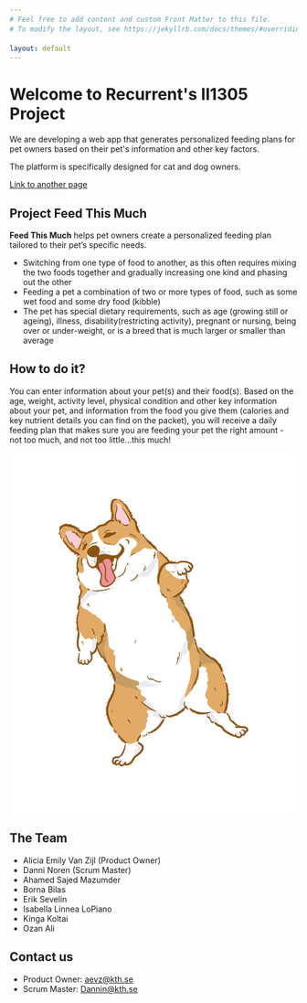 ```yaml
---
# Feel free to add content and custom Front Matter to this file.
# To modify the layout, see https://jekyllrb.com/docs/themes/#overriding-theme-defaults

layout: default
---
```



# Welcome to Recurrent's II1305 Project
We are developing a web app that generates personalized feeding plans for pet owners based on their pet's information and other key factors. 

The platform is specifically designed for cat and dog owners.

[Link to another page](./about)

## Project Feed This Much

**Feed This Much** helps pet owners create a personalized feeding plan tailored to their pet’s specific needs.

  - Switching from one type of food to another, as this often requires mixing the two foods together and gradually increasing one kind and phasing out the other
  - Feeding a pet a combination of two or more types of food, such as some wet food and some dry
food (kibble)
   - The pet has special dietary requirements, such as age (growing still or ageing), illness, disability(restricting activity), pregnant or nursing, being over or under-weight, or is a breed that is much larger or smaller than average

## How to do it?
You can enter information about your pet(s) and their food(s). Based on the age, weight, activity level, physical condition and other key information about your pet, and information from the food you give them (calories and key nutrient details you can find on the packet), you will receive a daily feeding plan that makes sure you are feeding your pet the right amount - not too much, and not too little...this much!

![Picture](./assets/img/dog04corgidancing.png)

## The Team
- Alicia Emily Van Zijl (Product Owner)
- Danni Noren (Scrum Master)
- Ahamed Sajed Mazumder
- Borna Bilas
- Erik Sevelin
- Isabella Linnea LoPiano
- Kinga Koltai
- Ozan Ali

## Contact us
- Product Owner: aevz@kth.se
- Scrum Master: Dannin@kth.se

